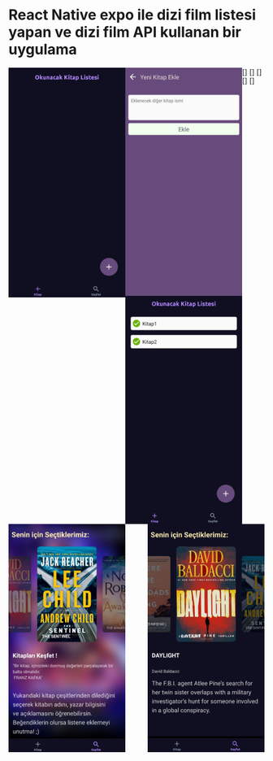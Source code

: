 # React Native expo ile dizi film listesi yapan ve dizi film API kullanan bir uygulama

[<img align="left" alt="Gatsby" width="230px" src="./app_picture/1.jpg" />]
[<img align="left" alt="Gatsby" width="230px" src="./app_picture/1'1.jpg" />]
[<img align="left" alt="Gatsby" width="230px" src="./app_picture/1-.jpg" />]
[<img align="right" alt="Gatsby" width="230px" src="./app_picture/2_1.jpg" />]
[<img align="left" alt="Gatsby" width="230px" src="./app_picture/2.jpg" />]

